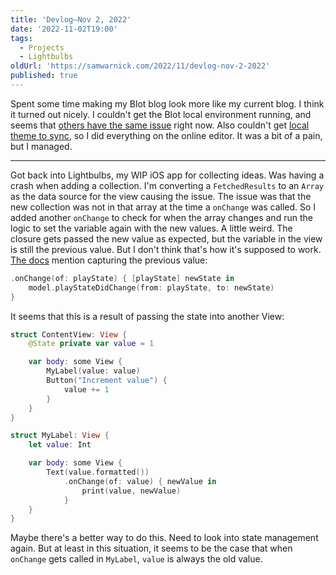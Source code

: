 ```yaml
---
title: 'Devlog—Nov 2, 2022'
date: '2022-11-02T19:00'
tags:
  - Projects
  - Lightbulbs
oldUrl: 'https://samwarnick.com/2022/11/devlog-nov-2-2022'
published: true
---
```


Spent some time making my Blot blog look more like my current blog. I think it turned out nicely. I couldn't get the Blot local environment running, and seems that [others have the same issue](https://blot.im/questions/922) right now. Also couldn't get [local theme to sync](https://blot.im/questions/1028), so I did everything on the online editor. It was a bit of a pain, but I managed.

---

Got back into Lightbulbs, my WIP iOS app for collecting ideas. Was having a crash when adding a collection. I'm converting a `FetchedResults` to an `Array` as the data source for the view causing the issue. The issue was that the new collection was not in that array at the time a `onChange` was called. So I added another `onChange` to check for when the array changes and run the logic to set the variable again with the new values. A little weird. The closure gets passed the new value as expected, but the variable in the view is still the previous value. But I don't think that's how it's supposed to work. [The docs](https://developer.apple.com/documentation/swiftui/view/onchange(of:perform:)) mention capturing the previous value:

```swift
.onChange(of: playState) { [playState] newState in
    model.playStateDidChange(from: playState, to: newState)
}
```

It seems that this is a result of passing the state into another View:

```swift
struct ContentView: View {
    @State private var value = 1

    var body: some View {
        MyLabel(value: value)
        Button("Increment value") {
            value += 1
        }
    }
}

struct MyLabel: View {
    let value: Int

    var body: some View {
        Text(value.formatted())
            .onChange(of: value) { newValue in
                print(value, newValue)
            }
    }
}
```

Maybe there's a better way to do this. Need to look into state management again. But at least in this situation, it seems to be the case that when `onChange` gets called in `MyLabel`, `value` is always the old value.

